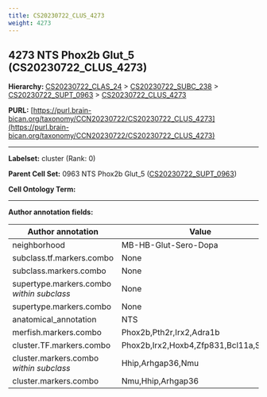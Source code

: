 ```yaml
---
title: CS20230722_CLUS_4273
weight: 4273
---
```

## 4273 NTS Phox2b Glut_5 (CS20230722_CLUS_4273)
<b>Hierarchy: </b>
[CS20230722_CLAS_24](../CS20230722_CLAS_24) >
[CS20230722_SUBC_238](../CS20230722_SUBC_238) >
[CS20230722_SUPT_0963](../CS20230722_SUPT_0963) >
[CS20230722_CLUS_4273](../CS20230722_CLUS_4273)

**PURL:** [https://purl.brain-bican.org/taxonomy/CCN20230722/CS20230722_CLUS_4273](https://purl.brain-bican.org/taxonomy/CCN20230722/CS20230722_CLUS_4273)

---


**Labelset:** cluster (Rank: 0)

**Parent Cell Set:** 0963 NTS Phox2b Glut_5 ([CS20230722_SUPT_0963](../CS20230722_SUPT_0963))



**Cell Ontology Term:** 

[MARKER GENES.]: #


---

[TRANSFERRED ANNOTATIONS.]: #


[AUTHOR ANNOTATION FIELDS.]: #


**Author annotation fields:**

| Author annotation | Value |
|-------------------|-------|
|neighborhood|MB-HB-Glut-Sero-Dopa|
|subclass.tf.markers.combo|None|
|subclass.markers.combo|None|
|supertype.markers.combo _within subclass_|None|
|supertype.markers.combo|None|
|anatomical_annotation|NTS|
|merfish.markers.combo|Phox2b,Pth2r,Irx2,Adra1b|
|cluster.TF.markers.combo|Phox2b,Irx2,Hoxb4,Zfp831,Bcl11a,Shox2|
|cluster.markers.combo _within subclass_|Hhip,Arhgap36,Nmu|
|cluster.markers.combo|Nmu,Hhip,Arhgap36|
